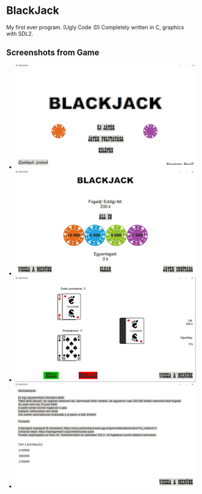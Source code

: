 # BlackJack
 My first ever program. (Ugly Code :D)
 Completely written in C, graphics with SDL2.
 
 
## Screenshots from Game
- ![Kezdőképernyő](kezdo.png)
- ![Fogadás](fogad.png)
- ![Játék](jatek.png)
- ![Szabályok](szabalyok.png)
